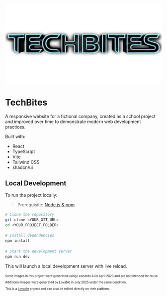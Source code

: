 # ![BannerLogo](https://raw.githubusercontent.com/SlopDevAI/tech-bites-ai/refs/heads/main/src/assets/techbites-logo-angular.png)
# TechBites

A responsive website for a fictional company, created as a school project and improved over time to demonstrate modern web development practices.

Built with:

- React
- TypeScript
- Vite
- Tailwind CSS
- shadcn/ui

## Local Development

To run the project locally:

> Prerequisite: [Node.js & npm](https://github.com/nvm-sh/nvm#installing-and-updating)

```sh
# Clone the repository
git clone <YOUR_GIT_URL>
cd <YOUR_PROJECT_FOLDER>

# Install dependencies
npm install

# Start the development server
npm run dev
```
This will launch a local development server with live reload.

<sub><sup>Some images in this project were generated using Leonardo AI in April 2023 and are not intended for reuse.
Additional images were generated by Lovable in July 2025 under the same condition.</sup></sub><br>
<sub><sup>This is a [Lovable](https://lovable.dev/) project and can also be edited directly on their platform.</sup></sub>
